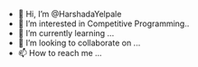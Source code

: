 - 👋 Hi, I’m @HarshadaYelpale
- 👀 I’m interested in Competitive Programming..
- 🌱 I’m currently learning ...
- 💞️ I’m looking to collaborate on ...
- 📫 How to reach me ...

<!---
HarshadaYelpale/HarshadaYelpale is a ✨ special ✨ repository because its `README.md` (this file) appears on your GitHub profile.
You can click the Preview link to take a look at your changes.
--->

